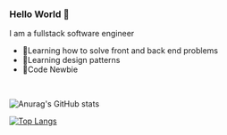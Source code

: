 

### Hello World 👋
I am a fullstack software engineer
- 🌱Learning how to solve front and back end problems
- 🌱Learning design patterns 
- 🌱Code Newbie

<br>


![Anurag's GitHub stats](https://github-readme-stats.vercel.app/api?username=sindiga-dev&show_icons=true&theme=radical)


[![Top Langs](https://github-readme-stats.vercel.app/api/top-langs/?username=sindiga-dev&layout=compact)](https://github.com/anuraghazra/github-readme-stats)
